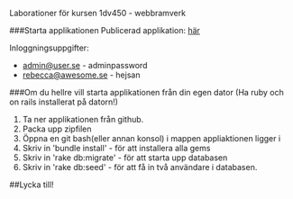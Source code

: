 Laborationer för kursen 1dv450 - webbramverk

###Starta applikationen
Publicerad applikation: [här](https://obscure-castle-94632.herokuapp.com/)

Inloggningsuppgifter:
* admin@user.se - adminpassword
* rebecca@awesome.se - hejsan

###Om du hellre vill starta applikationen från din egen dator
(Ha ruby och on rails installerat på datorn!)

1. Ta ner applikationen från github.
2. Packa upp zipfilen
3. Öppna en git bash(eller annan konsol) i mappen appliaktionen ligger i
4. Skriv in 'bundle install' - för att installera alla gems
5. Skriv in 'rake db:migrate' - för att starta upp databasen
6. Skriv in 'rake db:seed' - för att få in två användare i databasen.

##Lycka till!
